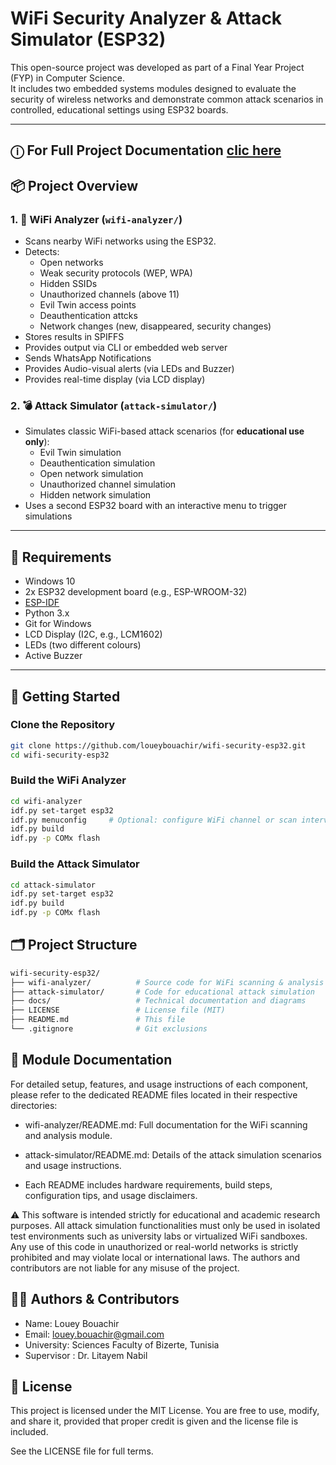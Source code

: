 # WiFi Security Analyzer & Attack Simulator (ESP32)

This open-source project was developed as part of a Final Year Project (FYP) in Computer Science.  
It includes two embedded systems modules designed to evaluate the security of wireless networks and demonstrate common attack scenarios in controlled, educational settings using ESP32 boards.

---
## ⓘ For Full Project Documentation [clic here](../docs/index.md)

## 📦 Project Overview

### 1. 📡 WiFi Analyzer (`wifi-analyzer/`)
- Scans nearby WiFi networks using the ESP32.
- Detects:
  - Open networks
  - Weak security protocols (WEP, WPA)
  - Hidden SSIDs
  - Unauthorized channels (above 11)
  - Evil Twin access points
  - Deauthentication attcks 
  - Network changes (new, disappeared, security changes)
- Stores results in SPIFFS
- Provides output via CLI or embedded web server 
- Sends WhatsApp Notifications
- Provides Audio-visual alerts (via LEDs and Buzzer)
- Provides real-time display (via LCD display)

### 2. 💣 Attack Simulator (`attack-simulator/`)
- Simulates classic WiFi-based attack scenarios (for **educational use only**):
  - Evil Twin simulation
  - Deauthentication simulation 
  - Open network simulation 
  - Unauthorized channel simulation 
  - Hidden network simulation  	
- Uses a second ESP32 board with an interactive menu to trigger simulations

---

## 🧰 Requirements

- Windows 10
- 2x ESP32 development board (e.g., ESP-WROOM-32)
- [ESP-IDF](https://docs.espressif.com/projects/esp-idf/en/latest/esp32/get-started/)
- Python 3.x
- Git for Windows
- LCD Display (I2C, e.g., LCM1602)
- LEDs (two different colours)
- Active Buzzer

---

## 🚀 Getting Started

### Clone the Repository

```bash
git clone https://github.com/loueybouachir/wifi-security-esp32.git
cd wifi-security-esp32
`````

### Build the WiFi Analyzer

```bash
cd wifi-analyzer
idf.py set-target esp32
idf.py menuconfig     # Optional: configure WiFi channel or scan interval
idf.py build
idf.py -p COMx flash
`````

### Build the Attack Simulator

```bash
cd attack-simulator
idf.py set-target esp32
idf.py build
idf.py -p COMx flash
`````

## 🗂️ Project Structure
```bash
wifi-security-esp32/
├── wifi-analyzer/          # Source code for WiFi scanning & analysis 
├── attack-simulator/       # Code for educational attack simulation 
├── docs/                   # Technical documentation and diagrams 
├── LICENSE                 # License file (MIT) 
├── README.md               # This file 
└── .gitignore              # Git exclusions
`````

## 📂 Module Documentation
For detailed setup, features, and usage instructions of each component, please refer to the dedicated README files located in their respective directories:

- wifi-analyzer/README.md: Full documentation for the WiFi scanning and analysis module.

- attack-simulator/README.md: Details of the attack simulation scenarios and usage instructions.

- Each README includes hardware requirements, build steps, configuration tips, and usage disclaimers.

⚠️ This software is intended strictly for educational and academic research purposes.
All attack simulation functionalities must only be used in isolated test environments such as university labs or virtualized WiFi sandboxes.
Any use of this code in unauthorized or real-world networks is strictly prohibited and may violate local or international laws.
The authors and contributors are not liable for any misuse of the project.

## 🧑‍💻 Authors & Contributors

- Name: Louey Bouachir
- Email: louey.bouachir@gmail.com
- University: Sciences Faculty of Bizerte, Tunisia
- Supervisor : Dr. Litayem Nabil

## 📜 License
This project is licensed under the MIT License.
You are free to use, modify, and share it, provided that proper credit is given and the license file is included.

See the LICENSE file for full terms.
